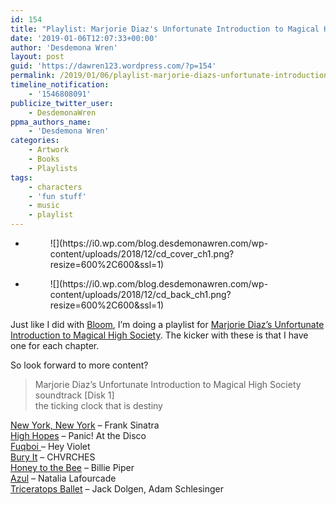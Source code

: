 ```yaml
---
id: 154
title: "Playlist: Marjorie Diaz's Unfortunate Introduction to Magical High Society"
date: '2019-01-06T12:07:33+00:00'
author: 'Desdemona Wren'
layout: post
guid: 'https://dawren123.wordpress.com/?p=154'
permalink: /2019/01/06/playlist-marjorie-diazs-unfortunate-introduction-to-magical-high-society/
timeline_notification:
    - '1546808091'
publicize_twitter_user:
    - DesdemonaWren
ppma_authors_name:
    - 'Desdemona Wren'
categories:
    - Artwork
    - Books
    - Playlists
tags:
    - characters
    - 'fun stuff'
    - music
    - playlist
---
```


- <figure>![](https://i0.wp.com/blog.desdemonawren.com/wp-content/uploads/2018/12/cd_cover_ch1.png?resize=600%2C600&ssl=1)</figure>
- <figure>![](https://i0.wp.com/blog.desdemonawren.com/wp-content/uploads/2018/12/cd_back_ch1.png?resize=600%2C600&ssl=1)</figure>

Just like I did with [Bloom](https://amazon.com/Bloom-Monster-Novella-Desdemona-Wren-ebook/dp/B07B4SLH9S/ref=la_B07B4WG4S8_1_1?), I’m doing a playlist for [Marjorie Diaz’s Unfortunate Introduction to Magical High Society](https://www.amazon.com/dp/B07FBWBDYR?ref_=pe_3052080_276849420). The kicker with these is that I have one for each chapter.

So look forward to more content?

> Marjorie Diaz’s Unfortunate Introduction to Magical High Society  
> soundtrack \[Disk 1\]  
> the ticking clock that is destiny

[New York, New York](https://www.youtube.com/watch?v=x_srVEAP-WM) – Frank Sinatra  
[High Hopes](https://www.youtube.com/watch?v=IPXIgEAGe4U) – Panic! At the Disco  
[Fuqboi ](https://www.youtube.com/watch?v=j8H3-kpXDfM)– Hey Violet  
[Bury It](https://www.youtube.com/watch?v=B9BLMNn0PrQ) – CHVRCHES  
[Honey to the Bee](https://www.youtube.com/watch?v=rtT4MWzohRY) – Billie Piper  
[Azul](https://www.youtube.com/watch?v=bfKs3xwj6dI) – Natalia Lafourcade  
[Triceratops Ballet](https://www.youtube.com/watch?v=8-OdmaTdiH0) – Jack Dolgen, Adam Schlesinger